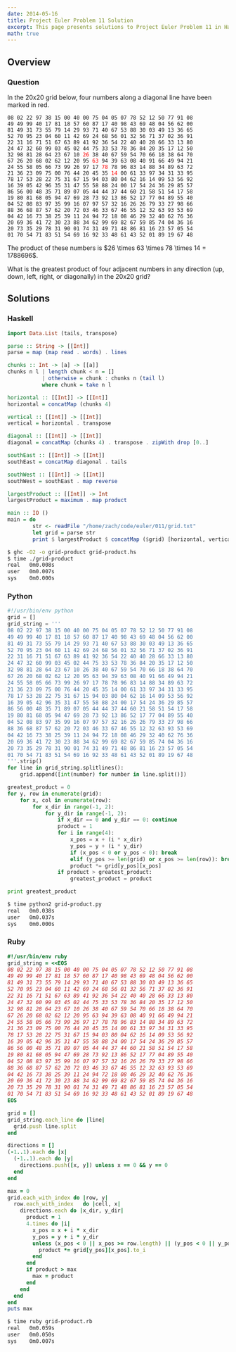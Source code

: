 ```yaml
---
date: 2014-05-16
title: Project Euler Problem 11 Solution
excerpt: This page presents solutions to Project Euler Problem 11 in Haskell, Python and Ruby.
math: true
---
```



## Overview


### Question

<p>
In the 20x20 grid below, four numbers along a diagonal line 
have been marked in red.
</p>

<pre><code>08 02 22 97 38 15 00 40 00 75 04 05 07 78 52 12 50 77 91 08
49 49 99 40 17 81 18 57 60 87 17 40 98 43 69 48 04 56 62 00
81 49 31 73 55 79 14 29 93 71 40 67 53 88 30 03 49 13 36 65
52 70 95 23 04 60 11 42 69 24 68 56 01 32 56 71 37 02 36 91
22 31 16 71 51 67 63 89 41 92 36 54 22 40 40 28 66 33 13 80
24 47 32 60 99 03 45 02 44 75 33 53 78 36 84 20 35 17 12 50
32 98 81 28 64 23 67 10 <span style="color:#ff0000;">26</span> 38 40 67 59 54 70 66 18 38 64 70
67 26 20 68 02 62 12 20 95 <span style="color:#ff0000;">63</span> 94 39 63 08 40 91 66 49 94 21
24 55 58 05 66 73 99 26 97 17 <span style="color:#ff0000;">78</span> 78 96 83 14 88 34 89 63 72
21 36 23 09 75 00 76 44 20 45 35 <span style="color:#ff0000;">14</span> 00 61 33 97 34 31 33 95
78 17 53 28 22 75 31 67 15 94 03 80 04 62 16 14 09 53 56 92
16 39 05 42 96 35 31 47 55 58 88 24 00 17 54 24 36 29 85 57
86 56 00 48 35 71 89 07 05 44 44 37 44 60 21 58 51 54 17 58
19 80 81 68 05 94 47 69 28 73 92 13 86 52 17 77 04 89 55 40
04 52 08 83 97 35 99 16 07 97 57 32 16 26 26 79 33 27 98 66
88 36 68 87 57 62 20 72 03 46 33 67 46 55 12 32 63 93 53 69
04 42 16 73 38 25 39 11 24 94 72 18 08 46 29 32 40 62 76 36
20 69 36 41 72 30 23 88 34 62 99 69 82 67 59 85 74 04 36 16
20 73 35 29 78 31 90 01 74 31 49 71 48 86 81 16 23 57 05 54
01 70 54 71 83 51 54 69 16 92 33 48 61 43 52 01 89 19 67 48
</code></pre>

<p>
The product of these numbers is $26 \times 63 \times 78 \times 14 = 1788696$.
</p>

<p>
What is the greatest product of four adjacent numbers in any
direction (up, down, left, right, or diagonally) in the 20x20 grid?
</p>






## Solutions

### Haskell

```haskell
import Data.List (tails, transpose)

parse :: String -> [[Int]]
parse = map (map read . words) . lines

chunks :: Int -> [a] -> [[a]]
chunks n l | length chunk < n = []
           | otherwise = chunk : chunks n (tail l)
           where chunk = take n l

horizontal :: [[Int]] -> [[Int]]
horizontal = concatMap (chunks 4)

vertical :: [[Int]] -> [[Int]]
vertical = horizontal . transpose

diagonal :: [[Int]] -> [[Int]]
diagonal = concatMap (chunks 4) . transpose . zipWith drop [0..]

southEast :: [[Int]] -> [[Int]]
southEast = concatMap diagonal . tails

southWest :: [[Int]] -> [[Int]]
southWest = southEast . map reverse

largestProduct :: [[Int]] -> Int
largestProduct = maximum . map product

main :: IO ()
main = do
        str <- readFile "/home/zach/code/euler/011/grid.txt"
        let grid = parse str
        print $ largestProduct $ concatMap ($grid) [horizontal, vertical, southEast, southWest]

```


```bash
$ ghc -O2 -o grid-product grid-product.hs
$ time ./grid-product
real   0m0.008s
user   0m0.007s
sys    0m0.000s
```



### Python

```python
#!/usr/bin/env python
grid = []
grid_string = '''
08 02 22 97 38 15 00 40 00 75 04 05 07 78 52 12 50 77 91 08
49 49 99 40 17 81 18 57 60 87 17 40 98 43 69 48 04 56 62 00
81 49 31 73 55 79 14 29 93 71 40 67 53 88 30 03 49 13 36 65
52 70 95 23 04 60 11 42 69 24 68 56 01 32 56 71 37 02 36 91
22 31 16 71 51 67 63 89 41 92 36 54 22 40 40 28 66 33 13 80
24 47 32 60 99 03 45 02 44 75 33 53 78 36 84 20 35 17 12 50
32 98 81 28 64 23 67 10 26 38 40 67 59 54 70 66 18 38 64 70
67 26 20 68 02 62 12 20 95 63 94 39 63 08 40 91 66 49 94 21
24 55 58 05 66 73 99 26 97 17 78 78 96 83 14 88 34 89 63 72
21 36 23 09 75 00 76 44 20 45 35 14 00 61 33 97 34 31 33 95
78 17 53 28 22 75 31 67 15 94 03 80 04 62 16 14 09 53 56 92
16 39 05 42 96 35 31 47 55 58 88 24 00 17 54 24 36 29 85 57
86 56 00 48 35 71 89 07 05 44 44 37 44 60 21 58 51 54 17 58
19 80 81 68 05 94 47 69 28 73 92 13 86 52 17 77 04 89 55 40
04 52 08 83 97 35 99 16 07 97 57 32 16 26 26 79 33 27 98 66
88 36 68 87 57 62 20 72 03 46 33 67 46 55 12 32 63 93 53 69
04 42 16 73 38 25 39 11 24 94 72 18 08 46 29 32 40 62 76 36
20 69 36 41 72 30 23 88 34 62 99 69 82 67 59 85 74 04 36 16
20 73 35 29 78 31 90 01 74 31 49 71 48 86 81 16 23 57 05 54
01 70 54 71 83 51 54 69 16 92 33 48 61 43 52 01 89 19 67 48
'''.strip()
for line in grid_string.splitlines():
    grid.append([int(number) for number in line.split()])

greatest_product = 0
for y, row in enumerate(grid):
    for x, col in enumerate(row):
        for x_dir in range(-1, 2):
            for y_dir in range(-1, 2):
                if x_dir == 0 and y_dir == 0: continue
                product = 1
                for i in range(4):
                    x_pos = x + (i * x_dir)
                    y_pos = y + (i * y_dir)
                    if (x_pos < 0 or y_pos < 0): break
                    elif (y_pos >= len(grid) or x_pos >= len(row)): break
                    product *= grid[y_pos][x_pos]
                if product > greatest_product:
                    greatest_product = product

print greatest_product
```


```bash
$ time python2 grid-product.py
real   0m0.038s
user   0m0.037s
sys    0m0.000s
```



### Ruby

```ruby
#!/usr/bin/env ruby
grid_string = <<EOS
08 02 22 97 38 15 00 40 00 75 04 05 07 78 52 12 50 77 91 08
49 49 99 40 17 81 18 57 60 87 17 40 98 43 69 48 04 56 62 00
81 49 31 73 55 79 14 29 93 71 40 67 53 88 30 03 49 13 36 65
52 70 95 23 04 60 11 42 69 24 68 56 01 32 56 71 37 02 36 91
22 31 16 71 51 67 63 89 41 92 36 54 22 40 40 28 66 33 13 80
24 47 32 60 99 03 45 02 44 75 33 53 78 36 84 20 35 17 12 50
32 98 81 28 64 23 67 10 26 38 40 67 59 54 70 66 18 38 64 70
67 26 20 68 02 62 12 20 95 63 94 39 63 08 40 91 66 49 94 21
24 55 58 05 66 73 99 26 97 17 78 78 96 83 14 88 34 89 63 72
21 36 23 09 75 00 76 44 20 45 35 14 00 61 33 97 34 31 33 95
78 17 53 28 22 75 31 67 15 94 03 80 04 62 16 14 09 53 56 92
16 39 05 42 96 35 31 47 55 58 88 24 00 17 54 24 36 29 85 57
86 56 00 48 35 71 89 07 05 44 44 37 44 60 21 58 51 54 17 58
19 80 81 68 05 94 47 69 28 73 92 13 86 52 17 77 04 89 55 40
04 52 08 83 97 35 99 16 07 97 57 32 16 26 26 79 33 27 98 66
88 36 68 87 57 62 20 72 03 46 33 67 46 55 12 32 63 93 53 69
04 42 16 73 38 25 39 11 24 94 72 18 08 46 29 32 40 62 76 36
20 69 36 41 72 30 23 88 34 62 99 69 82 67 59 85 74 04 36 16
20 73 35 29 78 31 90 01 74 31 49 71 48 86 81 16 23 57 05 54
01 70 54 71 83 51 54 69 16 92 33 48 61 43 52 01 89 19 67 48
EOS

grid = []
grid_string.each_line do |line|
  grid.push line.split
end

directions = []
(-1..1).each do |x|
  (-1..1).each do |y|
    directions.push([x, y]) unless x == 0 && y == 0
  end
end

max = 0
grid.each_with_index do |row, y|
  row.each_with_index	do |cell, x|
    directions.each do |x_dir, y_dir|
      product = 1
      4.times do |i|
        x_pos = x + i * x_dir
        y_pos = y + i * y_dir
        unless (x_pos < 0 || x_pos >= row.length) || (y_pos < 0 || y_pos >= grid.length)
          product *= grid[y_pos][x_pos].to_i
        end
      end
      if product > max
        max = product
      end
    end
  end
end
puts max

```


```bash
$ time ruby grid-product.rb
real   0m0.059s
user   0m0.050s
sys    0m0.007s
```


